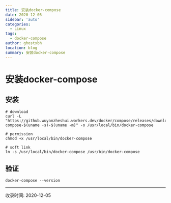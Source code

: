 ```yaml
---
title: 安装docker-compose
date: 2020-12-05
sidebar: 'auto'
categories:
  - Linux
tags:
  - docker-compose
author: ghostxbh
location: blog
summary: 安装docker-compose
---
```

# 安装docker-compose

## 安装
```shell script
# download
curl -L "https://github.wuyanzheshui.workers.dev/docker/compose/releases/download/1.27.4/docker-compose-$(uname -s)-$(uname -m)" -o /usr/local/bin/docker-compose

# permission
chmod +x /usr/local/bin/docker-compose

# soft link
ln -s /usr/local/bin/docker-compose /usr/bin/docker-compose
```

## 验证  
```shell script
docker-compose --version
```

---
收录时间: 2020-12-05

<Vssue :title="$title" />
